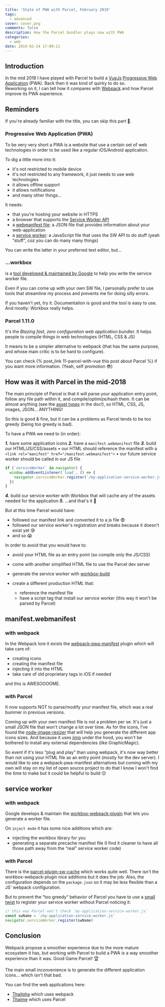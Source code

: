 ```yaml
---
title: 'State of PWA with Parcel, February 2019'
tags:
  - advanced
cover: cover.png
comments: false
description: How the Parcel bundler plays now with PWA
categories:
  - web
date: 2019-02-24 17:09:11
---
```


## Introduction

In the mid 2018 I have played with Parcel to build a [VueJs](https://vuejs.org/) [Progressive Web Application](https://en.wikipedia.org/wiki/Progressive_Web_Apps) (PWA).
Back then it was kind of quirky to do so.  
Reworking on it, I can tell how it compares with [Webpack](https://webpack.js.org/) and how Parcel improve its PWA experience.

<!-- more -->

## Reminders

If you're already familiar with the title, you can skip this part 🥳.

### Progressive Web Application (PWA)

To be very very short a PWA is a website that use a certain set of web technologies in order to be used like a regular iOS/Android application.

To dig a little more into it:

- it's not restricted to mobile device
- it's not restricted to any framework, it just needs to use web technologies
- it allows offline support
- it allows notifications
- and many other things…

It needs:

- that you're hosting your website in HTTPS
- a browser that supports the [Service Worker API](https://developer.mozilla.org/en-US/docs/Web/API/Service_Worker_API)
- a [webmanifest file](https://developer.mozilla.org/en-US/docs/Web/Manifest): a JSON file that provides information about your web-application
- a [service worker](https://developer.mozilla.org/en-US/docs/Web/API/Service_Worker_API): a JavaScript file that uses the SW API to do stuff (yeah “stuff”, coz you can do many many things)

You can write the latter in your preferred text editor, but…

### …workbox

is a [tool developed & maintained by Google](https://developers.google.com/web/tools/workbox/) to help you write the service worker file.

Even if you can come up with your own SW file, I personally prefer to use tools that streamline my process and prevents me for doing silly errors.

If you haven't yet, try it. Documentation is good and the tool is easy to use.  
And mostly: Workbox really helps.

### Parcel 1.11.0

It's the _Blazing fast, zero configuration web application bundler._
It helps people to compile things in web technologies (HTML, CSS & JS)

It means to be a simpler alternative to webpack (that has the same purpose, and whose main critic is to be hard to configure).

You can check {% post_link 11-parcel-with-vue this post about Parcel %} if you want more information. (Yeah, self promotion 😎)

## How was it with Parcel in the mid-2018

The main principle of Parcel is that it will parse your application entry point, follow any file path within it, and compile/optimize/hash them.
It can be almost anything (see the [asset types](https://en.parceljs.org/getting_started.html) in the doc!), so HTML, CSS, JS, images, JSON… ANYTHING!

So this is good & fine, but it can be a problems as Parcel tends to be too greedy (being too greedy is bad).

To have a PWA we need to (in order):

_**1.**_ have some application icons
_**2.**_ have a `manifest.webmanifest` file
_**3.**_ build our HTML/JS/CSS/assets
• our HTML should reference the manifest with a `<link rel="manifest" href="/manifest.webmanifest">`
• our future service worker should be called in our JS file

```js
if (`serviceWorker` in navigator) {
  window.addEventListener(`load`, () => {
    navigator.serviceWorker.register(`/my-application-service-worker.js`)
  })
}
```

_**4.**_ build our service worker with Workbox that will cache any of the assets needed for the application
_**5.**_ …and that's it 🎉

But at this time Parcel would have:

- followed our manifest link and converted it to a js file 😨
- followed our service worker's registration and breaks because it doesn't exist yet 😰
- and so 😱

In order to avoid that you would have to:

- avoid your HTML file as an entry point (so compile only the JS/CSS)
- come with another simplified HTML file to use the Parcel dev server
- generate the service worker with [workbox-build](https://developers.google.com/web/tools/workbox/guides/generate-service-worker/workbox-build)
- create a different production HTML that:

  - reference the manifest file
  - have a script tag that install our service worker (this way it won't be parsed by Parcel)

## manifest.webmanifest

### with webpack

In the Webpack lore it exists the [webpack-pwa-manifest](https://www.npmjs.com/package/webpack-pwa-manifest) plugin which will take care of:

- creating icons
- creating the manifest file
- injecting it into the HTML
- take care of old proprietary tags in iOS if needed

and this is AWESOOOOME.

### with Parcel

It now supports NOT to parse/modify your manifest file, which was a real bummer in previous versions.

Coming up with your own manifest file is not a problem per se. It's just a small JSON file that won't change a lot over time.
As for the icons, I've found the [node-image-resizer](https://www.npmjs.com/package/node-image-resizer) that will help you generate the different app icons sizes. And because it uses [jimp](https://www.npmjs.com/package/jimp) under the hood, you won't be bothered to install any external dependencies (like GraphicMagic).

So event if it's less “plug and play” than using webpack, it's now way better than not using your HTML file as an entry point (mostly for the dev server).
I would like to see a webpack-pwa-manifest alternatives but coming with my own will stay on my list of open source project to do that I know I won't find the time to make but it could be helpful to build 😔

## service worker

### with webpack

Google develops & maintain the [workbox-webpack-plugin](https://developers.google.com/web/tools/workbox/modules/workbox-webpack-plugin#top_of_page) that lets you generate a worker file.

On `inject mode` it has some nice additions which are:

- injecting the workbox library for you
- generating a separate precache manifest file (I find it cleaner to have all those path away from the “real” service worker code)

### with Parcel

There is the [parcel-plugin-sw-cache](https://github.com/mischnic/parcel-plugin-sw-cache#readme) which works quite well.
There isn't the workbox-webpack-plugin nice additions but it dœs the job.
Also, the configuration depends on the `package.json` so it may be less flexible than a JS' webpack configuration.

But to prevent the “too greedy“ behavior of Parcel you have to use a [small twist](https://github.com/parcel-bundler/parcel/issues/2080) to register your service worker without Parcel noticing it:

```js
// this way Parcel won't check `my-application-service-worker.js`
const swName = `/my-application-service-worker.js`
navigator.serviceWorker.register(swName)
```

## Conclusion

Webpack propose a smoother experience due to the more mature ecosystem it has, but working with Parcel to build a PWA is a way smoother experience than it was. Good Game Parcel! 🏆

The main small inconvenience is to generate the different application icons… which isn't that bad.

You can find the web applications here:

- [Thailpha](https://github.com/hiswe/thailpha) which uses webpack
- [Thaime](https://github.com/hiswe/thaime) which uses Parcel
